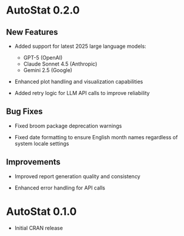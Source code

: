 # AutoStat 0.2.0

## New Features

* Added support for latest 2025 large language models:
  - GPT-5 (OpenAI)
  - Claude Sonnet 4.5 (Anthropic)
  - Gemini 2.5 (Google)

* Enhanced plot handling and visualization capabilities

* Added retry logic for LLM API calls to improve reliability

## Bug Fixes

* Fixed broom package deprecation warnings

* Fixed date formatting to ensure English month names regardless of system locale settings

## Improvements

* Improved report generation quality and consistency

* Enhanced error handling for API calls

# AutoStat 0.1.0

* Initial CRAN release
